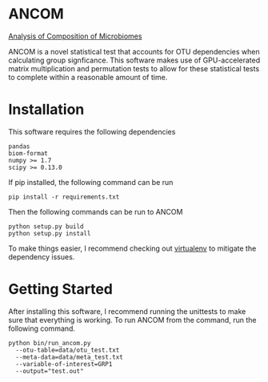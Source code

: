 ANCOM
=====

[Analysis of Composition of Microbiomes](http://www.microbecolhealthdis.net/index.php/mehd/article/view/27663%20)

ANCOM is a novel statistical test that accounts for OTU dependencies when calculating group signficance.
This software makes use of GPU-accelerated matrix multiplication and permutation tests to
allow for these statistical tests to complete within a reasonable amount of time.


Installation
============
This software requires the following dependencies
```
pandas
biom-format
numpy >= 1.7
scipy >= 0.13.0
```

If pip installed, the following command can be run
```
pip install -r requirements.txt
```
Then the following commands can be run to ANCOM
```
python setup.py build
python setup.py install
```
To make things easier, I recommend checking out [virtualenv](https://virtualenv.readthedocs.org/en/latest/)
to mitigate the dependency issues.

Getting Started
===============
After installing this software, I recommend running the unittests to make sure that everything is working.
To run ANCOM from the command, run the following command.
```
python bin/run_ancom.py
  --otu-table=data/otu_test.txt
  --meta-data=data/meta_test.txt
  --variable-of-interest=GRP1
  --output="test.out"
```
